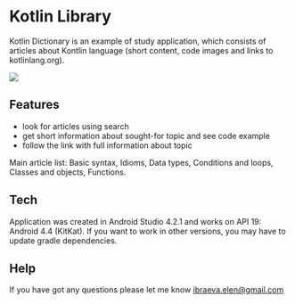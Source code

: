 # Kotlin Library

Kotlin Dictionary is an example of study application, which consists of articles about Kontlin language (short content, code images and links to kotlinlang.org).


![](https://github.com/ElenaIbr/KotlinLibrary/blob/master/demo1.gif)

## Features

- look for articles using search 
- get short information about sought-for topic and see code example
- follow the link with full information about topic

Main article list: Basic syntax, Idioms, Data types, Conditions and loops, Сlasses and objects, Functions.

## Tech

Application was created in Android Studio 4.2.1 and works on API 19: Android 4.4 (KitKat).
If you want to work in other versions, you may have to update gradle dependencies.

## Help

If you have got any questions please let me know ibraeva.elen@gmail.com
